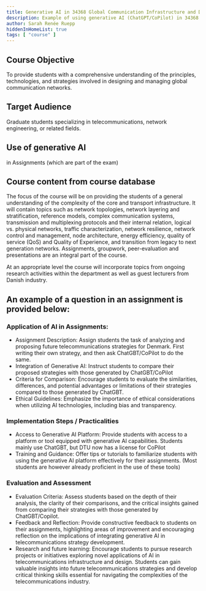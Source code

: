 ```yaml
---
title: Generative AI in 34368 Global Communication Infrastructure and Design
description: Example of using generative AI (ChatGPT/CoPilot) in 34368 Global Communication Infrastructure and Design
author: Sarah Renée Ruepp
hiddenInHomeList: true
tags: [ "course" ]
---
```



## Course Objective

To provide students with a comprehensive understanding of the principles, technologies, and strategies involved in designing and managing global communication networks.

## Target Audience

Graduate students specializing in telecommunications, network engineering, or related fields.

## Use of generative AI

in Assignments (which are part of the exam) 

## Course content from course database
The focus of the course will be on providing the students of a general understanding of the complexity of the core and transport infrastructure. It will contain topics such as network topologies, network layering and stratification, reference models, complex communication systems, transmission and multiplexing protocols and their internal relation, logical vs. physical networks, traffic characterization, network resilience, network control and management, node architecture, energy efficiency, quality of service (QoS) and Quality of Experience, and transition from legacy to next generation networks. Assignments, groupwork, peer-evaluation and presentations are an integral part of the course.

At an appropriate level the course will incorporate topics from ongoing research activities within the department as well as guest lecturers from Danish industry.

## An example of a question in an assignment is provided below:

### Application of AI in Assignments:

* Assignment Description: Assign students the task of analyzing and proposing future telecommunications strategies for Denmark. First writing their own strategy, and then ask ChatGBT/CoPilot to do the same.
* Integration of Generative AI: Instruct students to compare their proposed strategies with those generated by ChatGBT/CoPilot
* Criteria for Comparison: Encourage students to evaluate the similarities, differences, and potential advantages or limitations of their strategies compared to those generated by ChatGBT.
* Ethical Guidelines: Emphasize the importance of ethical considerations when utilizing AI technologies, including bias and transparency.

### Implementation Steps / Practicalities

* Access to Generative AI Platform: Provide students with access to a platform or tool equipped with generative AI capabilities. Students mainly use ChatGBT, but DTU now has a license for CoPilot
* Training and Guidance: Offer tips or tutorials to familiarize students with using the generative AI platform effectively for their assignments. (Most students are however already proficient in the use of these tools)

### Evaluation and Assessment

* Evaluation Criteria: Assess students based on the depth of their analysis, the clarity of their comparisons, and the critical insights gained from comparing their strategies with those generated by ChatGBT/Copilot.
* Feedback and Reflection: Provide constructive feedback to students on their assignments, highlighting areas of improvement and encouraging reflection on the implications of integrating generative AI in telecommunications strategy development.
* Research and future learning: Encourage students to pursue research projects or initiatives exploring novel applications of AI in telecommunications infrastructure and design. Students can gain valuable insights into future telecommunications strategies and develop critical thinking skills essential for navigating the complexities of the telecommunications industry.
